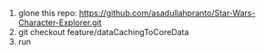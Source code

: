 1. glone this repo: https://github.com/asadullahpranto/Star-Wars-Character-Explorer.git
2. git checkout feature/dataCachingToCoreData
3. run 
